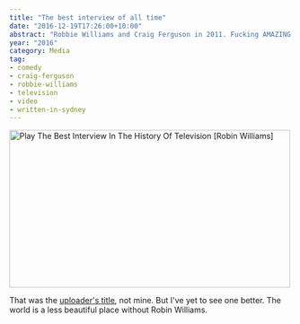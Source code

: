 ```yaml
---
title: "The best interview of all time"
date: "2016-12-19T17:26:00+10:00"
abstract: "Robbie Williams and Craig Ferguson in 2011. Fucking AMAZING!" 
year: "2016"
category: Media
tag:
- comedy
- craig-ferguson
- robbie-williams
- television
- video
- written-in-sydney
---
```

<p><a href="https://www.youtube.com/watch?v=lvPxRyIWWX8" title="Play The Best Interview In The History Of Television [Robin Williams]"><img src="https://rubenerd.com/files/2016/yt-lvPxRyIWWX8@1x.jpg" srcset="https://rubenerd.com/files/2016/yt-lvPxRyIWWX8@1x.jpg 1x, https://rubenerd.com/files/2016/yt-lvPxRyIWWX8@2x.jpg 2x" alt="Play The Best Interview In The History Of Television [Robin Williams]" style="width:500px;height:281px;" /></a></p>

That was the [uploader's title], not mine. But I've yet to see one better. The world is a less beautiful place without Robin Williams.

[uploader's title]: https://www.youtube.com/watch?v=lvPxRyIWWX8

